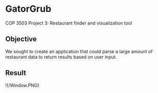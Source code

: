# GatorGrub

COP 3503 Project 3: Restaurant finder and visualization tool

## Objective

We sought to create an application that could parse a large amount of restaurant data to return results based on user input.

## Result
!(/Window.PNG)
